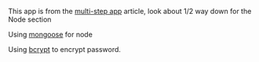 This app is from the [multi-step app](https://www.freecodecamp.org/news/build-a-multi-step-registration-app-with-animated-transitions-using-mern-stack/) article, look about 1/2 way down for the Node section

Using [mongoose](https://javascript.plainenglish.io/what-is-so-special-about-mongoose-library-when-working-with-mongodb-65096b97f8ae?source=friends_link&sk=5c98c783bd200aa6ce59aa8b16e56f1f) for node

Using [bcrypt](https://javascript.plainenglish.io/how-to-create-a-strong-and-secure-password-in-nodejs-which-cannot-be-decrypted-24d046b24958?source=friends_link&sk=87160d305a0b0cd97ec18d376a5d7765) to encrypt password.